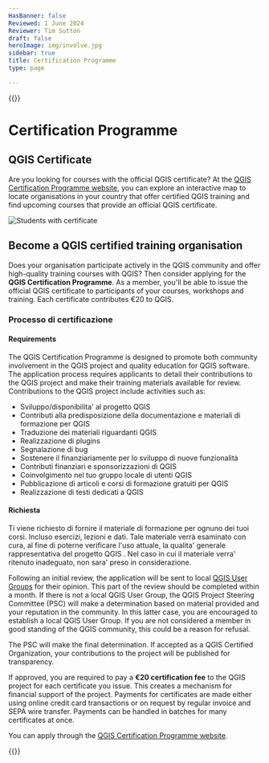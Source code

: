 ```yaml
---
HasBanner: false
Reviewed: 1 June 2024
Reviewer: Tim Sutton
draft: false
heroImage: img/involve.jpg
sidebar: true
title: Certification Programme
type: page

---
```

{{<content-start >}}
# Certification Programme
## QGIS Certificate
Are you looking for courses with the official QGIS certificate? At the [QGIS Certification Programme website](https://certification.qgis.org/), you can explore an interactive map to locate organisations in your country that offer certified QGIS training and find upcoming courses that provide an official QGIS certificate.

![Students with certificate](../students_with_certificate.webp "Students with certificate")
## Become a QGIS certified training organisation
Does your organisation participate actively in the QGIS community and offer high-quality training courses with QGIS? Then consider applying for the **QGIS Certification Programme**. As a member, you'll be able to issue the official QGIS certificate to participants of your courses, workshops and training. Each certificate contributes €20 to QGIS.
### Processo di certificazione
#### Requirements
The QGIS Certification Programme is designed to promote both community involvement in the QGIS project and quality education for QGIS software. The application process requires applicants to detail their contributions to the QGIS project and make their training materials available for review. Contributions to the QGIS project include activities such as:
* Sviluppo/disponibilita' al progetto QGIS
* Contributi alla predisposizione della documentazione e materiali di formazione per QGIS
* Traduzione dei materiali riguardanti QGIS
* Realizzazione di plugins
* Segnalazione di bug
* Sostenere il finanziariamente per lo sviluppo di nuove funzionalità
* Contributi finanziari e sponsorizzazioni di QGIS
* Coinvolgimento nel tuo gruppo locale di utenti QGIS
* Pubblicazione di articoli e corsi di formazione gratuiti per QGIS
* Realizzazione di testi dedicati a QGIS

#### Richiesta
Ti viene richiesto di fornire il materiale di formazione per ognuno dei tuoi corsi. Incluso esercizi, lezioni e dati. Tale materiale verrà esaminato con cura, al fine di poterne verificare l'uso attuale, la qualita' generale rappresentativa del progetto QGIS . Nel caso in cui il materiale verra' ritenuto inadeguato, non sara' preso in considerazione.

Following an initial review, the application will be sent to local [QGIS User Groups](https://qgis.org/community/groups/) for their opinion. This part of the review should be completed within a month. If there is not a local QGIS User Group, the QGIS Project Steering Committee (PSC) will make a determination based on material provided and your reputation in the community. In this latter case, you are encouraged to establish a local QGIS User Group. If you are not considered a member in good standing of the QGIS community, this could be a reason for refusal.

The PSC will make the final determination. If accepted as a QGIS Certified Organization, your contributions to the project will be published for transparency.

If approved, you are required to pay a **€20 certification fee** to the QGIS project for each certificate you issue. This creates a mechanism for financial support of the project. Payments for certificates are made either using online credit card transactions or on request by regular invoice and SEPA wire transfer. Payments can be handled in batches for many certificates at once.

You can apply through the [QGIS Certification Programme website](https://certification.qgis.org/).

{{<content-end >}}

